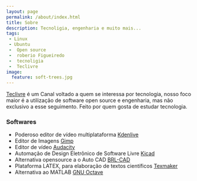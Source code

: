 ```yaml
---
layout: page
permalink: /about/index.html
title: Sobre
description: Tecnoligia, engenharia e muito mais...
tags: 
 - Linux 
 - Ubuntu
 -  Open source
 -  roberio Figueiredo
 -  tecnoligia
 -  Teclivre
image:
  feature: soft-trees.jpg
---
```


[Teclivre] é um Canal voltado a quem se interessa por tecnologia, nosso foco maior é a utilização de  software open source e engenharia, mas não exclusivo a esse seguimento. Feito por quem gosta de estudar tecnologia. 

<script async src="//pagead2.googlesyndication.com/pagead/js/adsbygoogle.js"></script>
<script>
  (adsbygoogle = window.adsbygoogle || []).push({
    google_ad_client: "ca-pub-1738697462902889",
    enable_page_level_ads: true
  });
</script>

### Softwares
* Poderoso editor de vídeo multiplataforma [Kdenlive]
* Editor de Imagens [Gimp]
* Editor de vídeo [Audacity]
* Automação de Design Eletrônico de Software Livre [Kicad]
* Alternativa opensource a o Auto CAD [BRL-CAD]
* Plataforma LATEX, para elaboração de textos científicos [Texmaker]
* Alternativa ao MATLAB [GNU Octave]
 





[Teclivre]: http://teclivre.com
[Kdenlive]: https://kdenlive.org/
[Audacity]: http://www.audacityteam.org/
[Kicad]: http://kicad-pcb.org/
[BRL-CAD]: https://brlcad.org/
[Texmaker]: http://www.xm1math.net/texmaker/
[GNU Octave]: https://www.gnu.org/software/octave/
[Gimp]: https://www.gimp.org/
